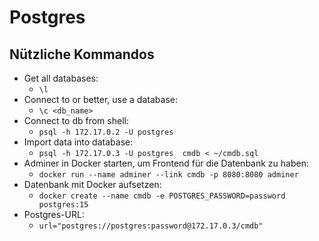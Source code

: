 # Postgres 

## Nützliche Kommandos 

-   Get all databases:
    -   `\l`
-   Connect to or better, use a database:
    -   `\c <db_name>`
-   Connect to db from shell:
    -   `psql -h 172.17.0.2 -U postgres`
-   Import data into database:
    -   `psql -h 172.17.0.3 -U postgres  cmdb < ~/cmdb.sql`
-   Adminer in Docker starten, um Frontend für die Datenbank zu haben:
    -   `docker run --name adminer --link cmdb -p 8080:8080 adminer`
-   Datenbank mit Docker aufsetzen:
    -   `docker create --name cmdb -e POSTGRES_PASSWORD=password postgres:15`
-   Postgres-URL:
    -   `url="postgres://postgres:password@172.17.0.3/cmdb"`
